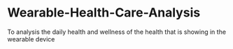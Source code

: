 # Wearable-Health-Care-Analysis
To analysis the daily health and wellness of the health that is showing in the wearable device
